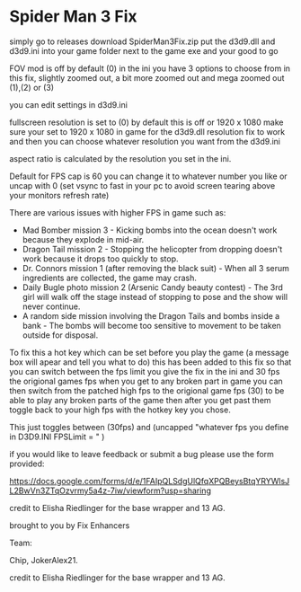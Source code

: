 # Spider Man 3 Fix

simply go to releases download SpiderMan3Fix.zip put the d3d9.dll and d3d9.ini into your game folder next to the game exe and your good to go 

FOV mod is off by default (0) in the ini you have 3 options to choose from in this fix, slightly zoomed out, a bit more zoomed out and mega zoomed out (1),(2) or (3) 

you can edit settings in d3d9.ini 

fullscreen resolution is set to (0) by default this is off or 1920 x 1080 make sure your set to 1920 x 1080 in game for the d3d9.dll resolution fix to work and then you can choose whatever resolution you want from the d3d9.ini

aspect ratio is calculated by the resolution you set in the ini.   

Default for FPS cap is 60 you can change it to whatever number you like or uncap with 0 (set vsync to fast in your pc to avoid screen tearing above your monitors refresh rate)

There are various issues with higher FPS in game such as: 

   - Mad Bomber mission 3 - Kicking bombs into the ocean doesn't work because they explode in mid-air.
   - Dragon Tail mission 2 - Stopping the helicopter from dropping doesn't work because it drops too quickly to stop.
   - Dr. Connors mission 1 (after removing the black suit) - When all 3 serum ingredients are collected, the game may crash.
   - Daily Bugle photo mission 2 (Arsenic Candy beauty contest) - The 3rd girl will walk off the stage instead of stopping to pose and the show will never continue.
   - A random side mission involving the Dragon Tails and bombs inside a bank - The bombs will become too sensitive to movement to be taken outside for disposal.

To fix this a hot key which can be set before you play the game (a message box will apear and tell you what to do)
this has been added to this fix so that you can switch between the fps limit you give the fix in the ini and 30 fps the origional games fps when you get to any broken 
part in game you can then switch from the patched high fps to the origional game fps (30) to be able to play any broken parts of the game then after you get past them toggle back to your high fps with the hotkey key you chose.

This just toggles between (30fps) and (uncapped "whatever fps you define in D3D9.INI FPSLimit = " )

if you would like to leave feedback or submit a bug please use the form provided:

https://docs.google.com/forms/d/e/1FAIpQLSdgUlQfqXPQBeysBtqYRYWlsJL2BwVn3ZTqOzvrmy5a4z-7iw/viewform?usp=sharing

credit to Elisha Riedlinger for the base wrapper and 13 AG.

brought to you by Fix Enhancers 

Team: 

Chip, JokerAlex21.

credit to Elisha Riedlinger for the base wrapper and 13 AG.
